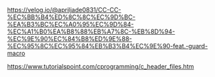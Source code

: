 https://velog.io/@apriljade0831/CC-CC-%EC%BB%B4%ED%8C%8C%EC%9D%BC-%EA%B3%BC%EC%A0%95%EC%9D%84-%EC%A1%B0%EA%B8%88%EB%A7%8C-%EB%8D%94-%EC%9E%90%EC%84%B8%ED%9E%88-%EC%95%8C%EC%95%84%EB%B3%B4%EC%9E%90-feat.-guard-macro

https://www.tutorialspoint.com/cprogramming/c_header_files.htm